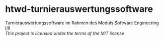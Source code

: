 # htwd-turnierauswertungssoftware
Turnierauswertungssoftware im Rahmen des Moduls Software Engineering I/II <br>
*This project is licensed under the terms of the MIT license*
